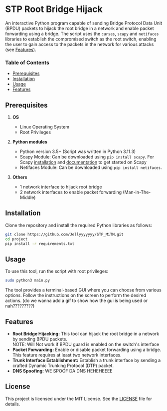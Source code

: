 # STP Root Bridge Hijack 

An interactive Python program capable of sending Bridge Protocol Data Unit (BPDU) packets to hijack the root bridge in a network and enable packet forwarding using a bridge.
The script uses the `curses`, `scapy` and `netifaces` libraries to establish the compromised switch as the root switch, enabling the user to gain access to the packets in the network for various attacks (see [Features](#features)).

### Table of Contents

- [Prerequisites](#prerequisites)
- [Installation](#installation)
- [Usage](#usage)
- [Features](#features)

## Prerequisites

1. **OS**
    * Linux Operating System
    * Root Privileges

2. **Python modules**
    * Python version 3.5+ (Script was written in Python 3.11.3)
    * Scapy Module: Can be downloaded using `pip install scapy`. For Scapy [installation](https://github.com/secdev/scapy/blob/master/README.md) and [documentation](https://scapy.readthedocs.io/en/latest/introduction.html) to get started on Scapy
    * Netifaces Module: Can be downloaded using `pip install netifaces`.

3. **Others**
    * 1 network interface to hijack root bridge
    * 2 network interfaces to enable packet forwarding (Man-in-The-Middle)

## Installation

Clone the repository and install the required Python libraries as follows:

```bash
git clone https://github.com/Jellyyyyyyy/STP_MiTM.git
cd project
pip install -r requirements.txt
```

## Usage

To use this tool, run the script with root privileges:

```bash
sudo python3 main.py
```

The tool provides a terminal-based GUI where you can choose from various options. Follow the instructions on the screen to perform the desired actions. 
(do we wanna add a gif to show how the gui is being used or nah?????????)

## Features

- **Root Bridge Hijacking:** This tool can hijack the root bridge in a network by sending BPDU packets.<br>NOTE: Will Not work if BPDU guard is enabled on the switch's interface
- **Packet Forwarding:** Enable or disable packet forwarding using a bridge. This feature requires at least two network interfaces.
- **Trunk Interface Establishment:** Establish a trunk interface by sending a crafted Dynamic Trunking Protocol (DTP) packet.
- **DNS Spoofing:** WE SPOOF DA DNS HEHEHEEEE

## License

This project is licensed under the MIT License. See the [LICENSE](LICENSE) file for details.
